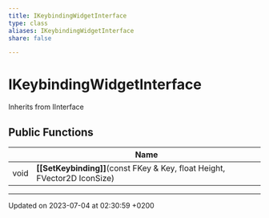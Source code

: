 ```yaml
---
title: IKeybindingWidgetInterface
type: class
aliases: IKeybindingWidgetInterface
share: false

---
```


# IKeybindingWidgetInterface





Inherits from IInterface

## Public Functions

|                | Name           |
| -------------- | -------------- |
| void | **[[SetKeybinding]]**(const FKey & Key, float Height, FVector2D IconSize) |

-------------------------------

Updated on 2023-07-04 at 02:30:59 +0200